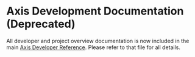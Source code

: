 # Axis Development Documentation (Deprecated)

All developer and project overview documentation is now included in the main [Axis Developer Reference](README.md). Please refer to that file for all details.
